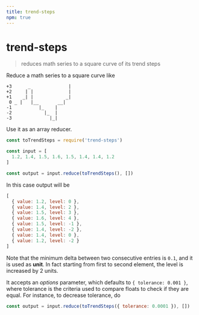 ```yaml
---
title: trend-steps
npm: true
---
```

# trend-steps

> reduces math series to a square curve of its trend steps

Reduce a math series to a square curve like

```                     __
+3      _              |
+2     | |             |
+1    _| |            _|
 0 _ |   |__       __|
-1          |_    |
-2            |_  |
-3              |_|
```

Use it as an array reducer.

```javascript
const toTrendSteps = require('trend-steps')

const input = [
  1.2, 1.4, 1.5, 1.6, 1.5, 1.4, 1.4, 1.2
]

const output = input.reduce(toTrendSteps(), [])
```

In this case output will be

```javascript
[
  { value: 1.2, level: 0 },
  { value: 1.4, level: 2 },
  { value: 1.5, level: 3 },
  { value: 1.6, level: 4 },
  { value: 1.5, level: -1 },
  { value: 1.4, level: -2 },
  { value: 1.4, level: 0 },
  { value: 1.2, level: -2 }
]
```

Note that the minimum delta between two consecutive entries is `0.1`, and it is used as **unit**.
In fact starting from first to second element, the level is increased by 2 units.

It accepts an *options* parameter, which defaults to `{ tolerance: 0.001 }`, where
tolerance is the criteria used to compare floats to check if they are equal. For instance, to decrease tolerance, do


```javascript
const output = input.reduce(toTrendSteps({ tolerance: 0.0001 }), [])
```

